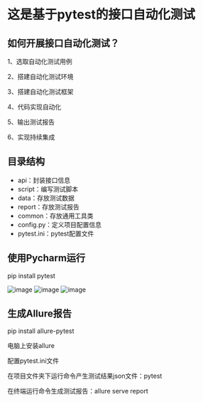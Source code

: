 # 这是基于pytest的接口自动化测试

## 如何开展接口自动化测试？
1、选取自动化测试用例

2、搭建自动化测试环境

3、搭建自动化测试框架

4、代码实现自动化

5、输出测试报告

6、实现持续集成

## 目录结构
- api：封装接口信息
- script：编写测试脚本
- data：存放测试数据
- report：存放测试报告
- common：存放通用工具类
- config.py：定义项目配置信息
- pytest.ini：pytest配置文件

## 使用Pycharm运行
pip install pytest

![image](https://github.com/Peiqi00/Interface-testing/assets/56538770/dbf1c2a1-b907-4fa8-a5dd-ee59b694a440)
![image](https://github.com/Peiqi00/Interface-testing/assets/56538770/fac83163-63a9-4416-bf81-9779a85fcc36)
![image](https://github.com/Peiqi00/Interface-testing/assets/56538770/0873bb28-f3bd-45be-8adc-9654e2c15d60)

## 生成Allure报告
pip install allure-pytest

电脑上安装allure

配置pytest.ini文件

在项目文件夹下运行命令产生测试结果json文件：pytest

在终端运行命令生成测试报告：allure serve report

